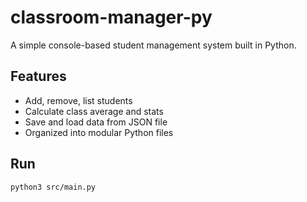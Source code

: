 # classroom-manager-py

A simple console-based student management system built in Python.

## Features
- Add, remove, list students
- Calculate class average and stats
- Save and load data from JSON file
- Organized into modular Python files

## Run
```bash
python3 src/main.py